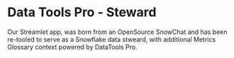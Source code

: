 # Data Tools Pro - Steward

Our Streamlet app, was born from an OpenSource SnowChat and has been re-tooled to serve as a Snowflake data stweard, with additional Metrics Glossary context powered by DataTools Pro.
